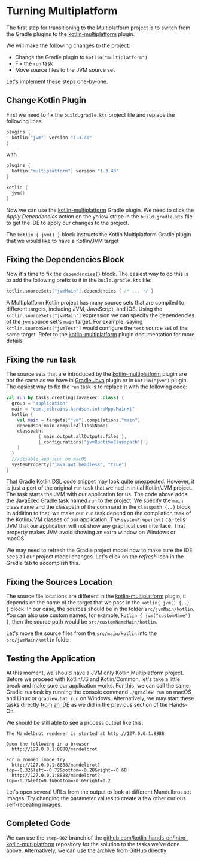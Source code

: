# Turning Multiplatform

The first step for transitioning to the Multiplatform project
is to switch from the Gradle plugins to the
[kotlin-multiplatform](https://kotlinlang.org/docs/reference/building-mpp-with-gradle.html) plugin.

We will make the following changes to the project:

* Change the Gradle plugin to `kotlin("multiplatform")`
* Fix the `run` task 
* Move source files to the JVM source set

Let's implement these steps one-by-one.

## Change Kotlin Plugin

First we need to fix the `build.gradle.kts` project file and replace the following
lines

```kotlin
plugins {
  kotlin("jvm") version "1.3.40"
}
```

with 

```kotlin
plugins {
  kotlin("multiplatform") version "1.3.40"
}

kotlin {
  jvm()
}

```

Now we can use the [kotlin-multiplatform](https://kotlinlang.org/docs/reference/building-mpp-with-gradle.html)
Gradle plugin.
We need to click the  _Apply Dependencies_ action on the yellow stripe in
the `build.gradle.kts` file to get the IDE to apply our changes to the project.

The `kotlin { jvm() }` block instructs the Kotlin Multiplatform Gradle
plugin that we would like to have a Kotlin/JVM target

## Fixing the Dependencies Block 
Now it's time to fix the `dependencies{}` block. The easiest way to do this
is to add the following prefix to it in the `build.gradle.kts` file:

```kotlin
kotlin.sourceSets["jvmMain"].dependencies { /* ... */ }
```

A Multiplatform Kotlin project has many source sets that are compiled 
to different targets, including JVM, JavaScript, and iOS. 
Using the `kotlin.sourceSets["jvmMain"]` expression we can specify the
dependencies of the `jvm` source set's `main` target. For example, 
saying `kotlin.sourceSets["jvmTest"]` would configure the `test` source
set of the same target. Refer to the
[kotlin-multiplatform](https://kotlinlang.org/docs/reference/building-mpp-with-gradle.html) plugin
documentation for more details

## Fixing the `run` task

The source sets that are introduced by the 
[kotlin-multiplatform](https://kotlinlang.org/docs/reference/building-mpp-with-gradle.html) plugin
are not the same as we have in [Gradle Java](https://docs.gradle.org/current/userguide/java_plugin.html)
plugin or in `kotlin("jvm")` plugin. The easiest way to fix the `run` 
task is to replace it with the following code:   

```kotlin
val run by tasks.creating(JavaExec::class) {
  group = "application"
  main = "com.jetbrains.handson.introMpp.MainKt"
  kotlin {
    val main = targets["jvm"].compilations["main"]
    dependsOn(main.compileAllTaskName)
    classpath(
            { main.output.allOutputs.files },
            { configurations["jvmRuntimeClasspath"] }
    )
  }
  ///disable app icon on macOS
  systemProperty("java.awt.headless", "true")
}
```

That Gradle Kotlin DSL code snippet may look quite unexpected. 
However, it is just a port of the original `run` task that we had in
initial Kotlin/JVM project. The task starts the JVM with our
application for us. The code above adds the
[JavaExec](https://docs.gradle.org/current/dsl/org.gradle.api.tasks.JavaExec.html)
Gradle task named `run` to the project.
We specify the `main` class name and the classpath
of the command in the `classpath {..}` block. In addition to that, we make our `run` task
depend on the compilation task of the Kotlin/JVM classes of our application. 
The `systemProperty()` call tells JVM that our application will not show any graphical
user interface. That property makes JVM avoid showing an extra window on Windows or macOS.  

We may need to refresh the Gradle project model now to make sure
the IDE sees all our project model changes. Let's click on the _refresh_
icon in the Gradle tab to accomplish this.

## Fixing the Sources Location

The source file locations are different in the 
[kotlin-multiplatform](https://kotlinlang.org/docs/reference/building-mpp-with-gradle.html) plugin,
it depends on the name of the target that we pass in the `kotlin{ jvm() {..} }` block.
In our case, the sources should be in the folder `src/jvmMain/kotlin`.
You can also use custom names, for example, `kotlin { jvm("customName") }`,
then the source path would be `src/customNameMain/kotlin`.

Let's move the source files from the `src/main/kotlin` into the `src/jvmMain/kotlin`
folder. 

## Testing the Application

At this moment, we should have a JVM only Kotlin Multiplatform project. 
Before we proceed with Kotlin/JS and Kotlin/Common, let's take a little break
and make sure our application works. For this, we can call the
same Gradle `run` task by running the console command
`./gradlew run` on macOS and Linux or `gradlew.bat run` on Windows.
Alternatively, we may start these tasks directly
[from an IDE](https://www.jetbrains.com/help/idea/work-with-gradle-tasks.html)
as we did in the previous section of the Hands-On.

We should be still able to see a process output like this:

```
The Mandelbrot renderer is started at http://127.0.0.1:8888

Open the following in a browser
  http://127.0.0.1:8888/mandelbrot

For a zoomed image try
  http://127.0.0.1:8888/mandelbrot?top=-0.32&left=-0.72&bottom=-0.28&right=-0.68
  http://127.0.0.1:8888/mandelbrot?top=-0.7&left=0.1&bottom=-0.6&right=0.2

```

Let's open several URLs from the output to look at different Mandelbrot set
images. Try changing the parameter values to create a few other curious self-repeating
images. 

## Completed Code

We can use the `step-002` branch of the
[github.com/kotlin-hands-on/intro-kotlin-mutliplatform](https://github.com/kotlin-hands-on/intro-kotlin-mutliplatform/tree/step-002)
repository for the solution to the tasks we've done above. 
Alternatively, we can use the
[archive](https://github.com/kotlin-hands-on/intro-kotlin-mutliplatform/archive/step-002.zip)
from GitHub directly
